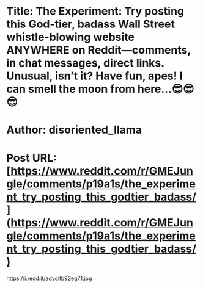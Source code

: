 # Title: The Experiment: Try posting this God-tier, badass Wall Street whistle-blowing website ANYWHERE on Reddit—comments, in chat messages, direct links. Unusual, isn’t it? Have fun, apes! I can smell the moon from here…😎😎😎
# Author: disoriented_llama
# Post URL: [https://www.reddit.com/r/GMEJungle/comments/p19a1s/the_experiment_try_posting_this_godtier_badass/](https://www.reddit.com/r/GMEJungle/comments/p19a1s/the_experiment_try_posting_this_godtier_badass/)


https://i.redd.it/adyqitb92eg71.jpg